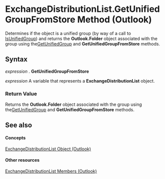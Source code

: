 
# ExchangeDistributionList.GetUnifiedGroupFromStore Method (Outlook)

Determines if the object is a unified group (by way of a call to [IsUnifiedGroup](9ee27465-3ea5-7316-feec-2f255ff08f6b.md)) and returns the  **Outlook.Folder** object associated with the group using the[GetUnifiedGroup](9b129256-02c0-438a-9098-c0925ec60388.md) and **GetUnifiedGroupFromStore** methods.


## Syntax

 _expression_ . **GetUnifiedGroupFromStore**

 _expression_ A variable that represents a **ExchangeDistributionList** object.


### Return Value

Returns the  **Outlook.Folder** object associated with the group using the[GetUnifiedGroup](9b129256-02c0-438a-9098-c0925ec60388.md) and **GetUnifiedGroupFromStore** methods.


## See also


#### Concepts


[ExchangeDistributionList Object (Outlook)](2830dfba-6c0a-a81f-6b98-92ac2aafb59d.md)
#### Other resources


[ExchangeDistributionList Members (Outlook)](89105487-3e5b-ee8b-02e0-33ad42bd2fbe.md)
